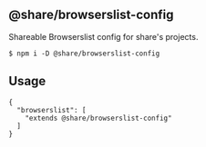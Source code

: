 ## @share/browserslist-config
Shareable Browserslist config for share's projects.

```
$ npm i -D @share/browserslist-config
```
## Usage
```
{
  "browserslist": [
    "extends @share/browserslist-config"
  ]
}
```